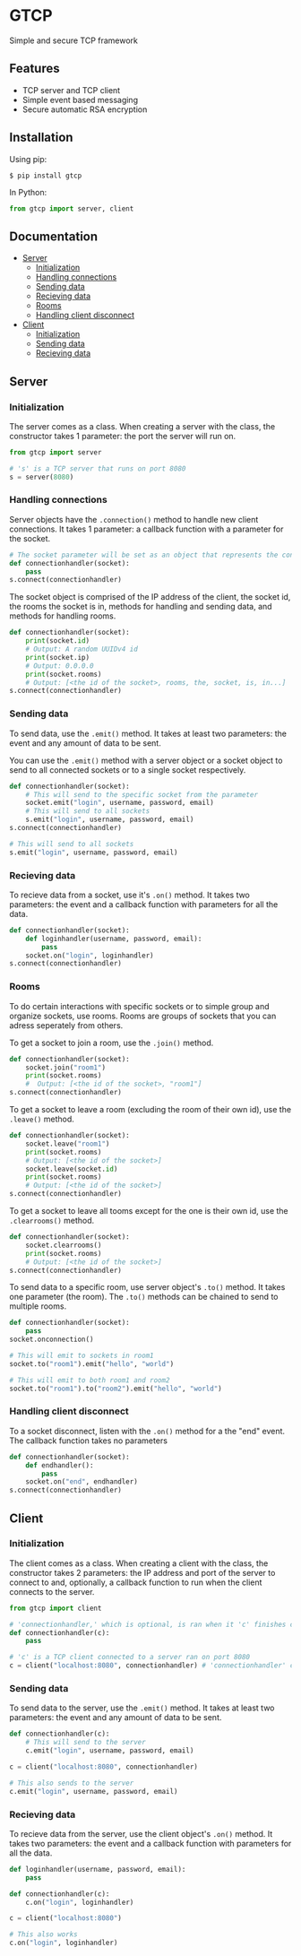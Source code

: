 # GTCP
Simple and secure TCP framework

## Features
- TCP server and TCP client
- Simple event based messaging
- Secure automatic RSA encryption

## Installation
Using pip:
```shell
$ pip install gtcp
```
In Python:
```python
from gtcp import server, client
```
## Documentation
- [Server](#server)
  - [Initialization](#initialization)
  - [Handling connections](#handling-connections)
  - [Sending data](#sending-data)
  - [Recieving data](#recieving-data)
  - [Rooms](#rooms)
  - [Handling client disconnect](#handling-client-disconnect)
- [Client](#client)
  - [Initialization](#initialization-1)
  - [Sending data](#sending-data-1)
  - [Recieving data](#recieving-data-1)

## Server
### Initialization
The server comes as a class. When creating a server with the class, the constructor takes 1 parameter: the port the server will run on.
```python
from gtcp import server

# 's' is a TCP server that runs on port 8080
s = server(8080)
```

### Handling connections
Server objects have the ```.connection()``` method to handle new client connections. It takes 1 parameter: a callback function with a parameter for the socket.
```python
# The socket parameter will be set as an object that represents the connection
def connectionhandler(socket):
    pass
s.connect(connectionhandler)
```
The socket object is comprised of the IP address of the client, the socket id, the rooms the socket is in, methods for handling and sending data, and methods for handling rooms.
```python
def connectionhandler(socket):
    print(socket.id)
    # Output: A random UUIDv4 id
    print(socket.ip)
    # Output: 0.0.0.0
    print(socket.rooms)
    # Output: [<the id of the socket>, rooms, the, socket, is, in...]
s.connect(connectionhandler)
```

### Sending data
To send data, use the ```.emit()``` method. It takes at least two parameters: the event and any amount of data to be sent.

You can use the ```.emit()``` method with a server object or a socket object to send to all connected sockets or to a single socket respectively.
```python
def connectionhandler(socket):
    # This will send to the specific socket from the parameter
    socket.emit("login", username, password, email)
    # This will send to all sockets
    s.emit("login", username, password, email)
s.connect(connectionhandler)

# This will send to all sockets
s.emit("login", username, password, email)
```

### Recieving data
To recieve data from a socket, use it's ```.on()``` method. It takes two parameters: the event and a callback function with parameters for all the data.
```python
def connectionhandler(socket):
    def loginhandler(username, password, email):
        pass
    socket.on("login", loginhandler)
s.connect(connectionhandler)
```

### Rooms
To do certain interactions with specific sockets or to simple group and organize sockets, use rooms. Rooms are groups of sockets that you can adress seperately from others.

To get a socket to join a room, use the ```.join()``` method.
```python
def connectionhandler(socket):
    socket.join("room1")
    print(socket.rooms)
    #  Output: [<the id of the socket>, "room1"]
s.connect(connectionhandler)
```

To get a socket to leave a room (excluding the room of their own id), use the ```.leave()``` method.
```python
def connectionhandler(socket):
    socket.leave("room1")
    print(socket.rooms)
    # Output: [<the id of the socket>]
    socket.leave(socket.id)
    print(socket.rooms)
    # Output: [<the id of the socket>]
s.connect(connectionhandler)
```

To get a socket to leave all tooms except for the one is their own id, use the ```.clearrooms()``` method.
```python
def connectionhandler(socket):
    socket.clearrooms()
    print(socket.rooms)
    # Output: [<the id of the socket>]
s.connect(connectionhandler)
```

To send data to a specific room, use server object's ```.to()``` method. It takes one parameter (the room). The ```.to()``` methods can be chained to send to multiple rooms.
```python
def connectionhandler(socket):
    pass
socket.onconnection()

# This will emit to sockets in room1
socket.to("room1").emit("hello", "world")

# This will emit to both room1 and room2
socket.to("room1").to("room2").emit("hello", "world")
```

### Handling client disconnect
To a socket disconnect, listen with the ```.on()``` method for a the "end" event. The callback function takes no parameters
```python
def connectionhandler(socket):
    def endhandler():
        pass
    socket.on("end", endhandler)
s.connect(connectionhandler)
```

## Client
### Initialization
The client comes as a class. When creating a client with the class, the constructor takes 2 parameters: the IP address and port of the server to connect to and, optionally, a callback function to run when the client connects to the server.
```python
from gtcp import client

# 'connectionhandler,' which is optional, is ran when it 'c' finishes connecting to the server
def connectionhandler(c):
    pass

# 'c' is a TCP client connected to a server ran on port 8080 
c = client("localhost:8080", connectionhandler) # 'connectionhandler' can be omitted as a parameter
```

### Sending data
To send data to the server, use the ```.emit()``` method. It takes at least two parameters: the event and any amount of data to be sent.
```python
def connectionhandler(c):
    # This will send to the server
    c.emit("login", username, password, email)

c = client("localhost:8080", connectionhandler)

# This also sends to the server
c.emit("login", username, password, email)
```

### Recieving data
To recieve data from the server, use the client object's ```.on()``` method. It takes two parameters: the event and a callback function with parameters for all the data.
```python
def loginhandler(username, password, email):
    pass

def connectionhandler(c):
    c.on("login", loginhandler)

c = client("localhost:8080")

# This also works
c.on("login", loginhandler)
```